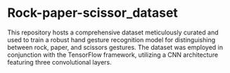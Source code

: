 # Rock-paper-scissor_dataset
This repository hosts a comprehensive dataset meticulously curated and used to train a robust hand gesture recognition model for distinguishing between rock, paper, and scissors gestures. The dataset was employed in conjunction with the TensorFlow framework, utilizing a CNN architecture featuring three convolutional layers.
